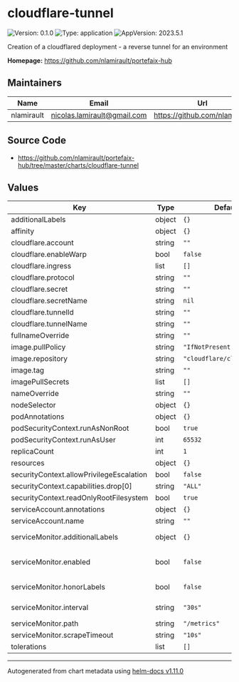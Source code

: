 # cloudflare-tunnel

![Version: 0.1.0](https://img.shields.io/badge/Version-0.1.0-informational?style=flat-square) ![Type: application](https://img.shields.io/badge/Type-application-informational?style=flat-square) ![AppVersion: 2023.5.1](https://img.shields.io/badge/AppVersion-2023.5.1-informational?style=flat-square)

Creation of a cloudflared deployment - a reverse tunnel for an environment

**Homepage:** <https://github.com/nlamirault/portefaix-hub>

## Maintainers

| Name | Email | Url |
| ---- | ------ | --- |
| nlamirault | <nicolas.lamirault@gmail.com> | <https://github.com/nlamirault> |

## Source Code

* <https://github.com/nlamirault/portefaix-hub/tree/master/charts/cloudflare-tunnel>

## Values

| Key | Type | Default | Description |
|-----|------|---------|-------------|
| additionalLabels | object | `{}` | Additional labels to add to all resources |
| affinity | object | `{}` |  |
| cloudflare.account | string | `""` |  |
| cloudflare.enableWarp | bool | `false` |  |
| cloudflare.ingress | list | `[]` |  |
| cloudflare.protocol | string | `""` |  |
| cloudflare.secret | string | `""` |  |
| cloudflare.secretName | string | `nil` |  |
| cloudflare.tunnelId | string | `""` |  |
| cloudflare.tunnelName | string | `""` |  |
| fullnameOverride | string | `""` |  |
| image.pullPolicy | string | `"IfNotPresent"` |  |
| image.repository | string | `"cloudflare/cloudflared"` |  |
| image.tag | string | `""` |  |
| imagePullSecrets | list | `[]` |  |
| nameOverride | string | `""` |  |
| nodeSelector | object | `{}` |  |
| podAnnotations | object | `{}` |  |
| podSecurityContext.runAsNonRoot | bool | `true` |  |
| podSecurityContext.runAsUser | int | `65532` |  |
| replicaCount | int | `1` |  |
| resources | object | `{}` |  |
| securityContext.allowPrivilegeEscalation | bool | `false` |  |
| securityContext.capabilities.drop[0] | string | `"ALL"` |  |
| securityContext.readOnlyRootFilesystem | bool | `true` |  |
| serviceAccount.annotations | object | `{}` |  |
| serviceAccount.name | string | `""` |  |
| serviceMonitor.additionalLabels | object | `{}` | Add custom labels to the ServiceMonitor resource |
| serviceMonitor.enabled | bool | `false` | Enable this if you're using https://github.com/coreos/prometheus-operator |
| serviceMonitor.honorLabels | bool | `false` | Chooses the metric’s labels on collisions with target labels. |
| serviceMonitor.interval | string | `"30s"` | Interval at which endpoints should be scraped. |
| serviceMonitor.path | string | `"/metrics"` | Path to scrape metrics |
| serviceMonitor.scrapeTimeout | string | `"10s"` | Timeout for scrape metrics request |
| tolerations | list | `[]` |  |

----------------------------------------------
Autogenerated from chart metadata using [helm-docs v1.11.0](https://github.com/norwoodj/helm-docs/releases/v1.11.0)
